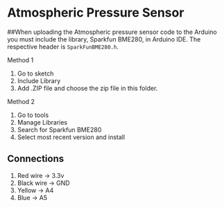 # Atmospheric Pressure Sensor

##When uploading the Atmospheric pressure sensor code to the Arduino you must include the library, Sparkfun BME280, in Arduino IDE. The respective header is `SparkFunBME280.h`.

Method 1
1) Go to sketch
2) Include Library
3) Add .ZIP file and choose the zip file in this folder.

Method 2
1) Go to tools
2) Manage Libraries
3) Search for Sparkfun BME280
4) Select most recent version and install

## Connections
1) Red wire -> 3.3v
2) Black wire -> GND
3) Yellow -> A4
4) Blue -> A5
